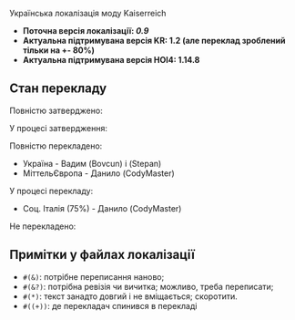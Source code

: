 Українська локалізація моду Kaiserreich 
- **Поточна версія локалізації: *0.9***
- **Актуальна підтримувана версія KR: 1.2 (але переклад зроблений тільки на +- 80%)**
- **Актуальна підтримувана версія HOI4: 1.14.8**

## Стан перекладу
Повністю затверджено:

У процесі затвердження:

Повністю перекладено:
- Україна - Вадим (Bovcun) і (Stepan)
- МіттельЄвропа - Данило (CodyMaster)

У процесі перекладу:
- Соц. Італія (75%) - Данило (CodyMaster)

Не перекладено:

## Примітки у файлах локалізації
- `#(&)`: потрібне переписання наново;
- `#(&?)`: потрібна ревізія чи вичитка; можливо, треба переписати;
- `#(*)`: текст занадто довгий і не вміщається; скоротити.
- `#((+))`: де перекладач спинився в перекладі
